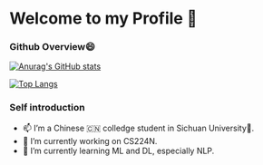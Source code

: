 # Welcome to my Profile 👋
### Github Overview😄
[![Anurag's GitHub stats](https://github-readme-stats.vercel.app/api?username=sunnyhaze&count_private=true&show_icons=true&theme=buefy&bg_color=40,FFFFFF,DDDDFF)](https://github.com/Sunnyhaze/)

[![Top Langs](https://github-readme-stats.vercel.app/api/top-langs/?username=SunnyHaze&hide=html&bg_color=40,FFFFFF,EEEEFF&layout=compact)](https://github.com/anuraghazra/github-readme-stats)
### Self introduction
- 📫 I’m a Chinese 🇨🇳 colledge student in Sichuan University🐼. 
- 🔭 I’m currently working on CS224N.
- 🌱 I’m currently learning ML and DL, especially NLP.
<!--
**SunnyHaze/Sunnyhaze** is a ✨ _special_ ✨ repository because its `README.md` (this file) appears on your GitHub profile.

Here are some ideas to get you started:

- 🔭 I’m currently working on ...
- 🌱 I’m currently learning ...
- 👯 I’m looking to collaborate on ...
- 🤔 I’m looking for help with ...
- 💬 Ask me about ...
- 📫 How to reach me: ...
-  Pronouns: ...
- ⚡ Fun fact: ...
-->
